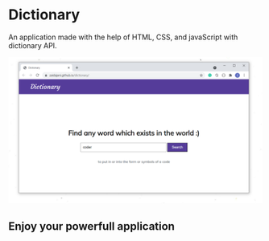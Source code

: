 # Dictionary

An application made with the help of HTML, CSS, and javaScript with dictionary API.

![demo](./demo.png)

## Enjoy your powerfull application

